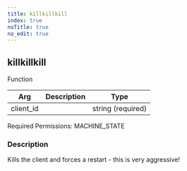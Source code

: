 ```yaml
---
title: killkillkill
index: true
noTitle: true
no_edit: true
---
```




<div class="vql_item"></div>


## killkillkill
<span class='vql_type label label-warning pull-right page-header'>Function</span>



<div class="vqlargs"></div>

Arg | Description | Type
----|-------------|-----
client_id||string (required)

Required Permissions: 
<span class="linkcolour label label-success">MACHINE_STATE</span>

### Description

Kills the client and forces a restart - this is very aggressive!

